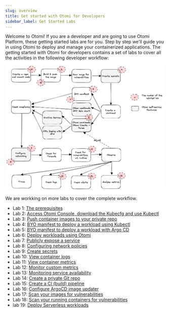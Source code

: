 ```yaml
---
slug: overview
title: Get started with Otomi for Developers
sidebar_label: Get Started Labs
---
```


Welcome to Otomi! If you are a developer and are going to use Otomi Platform, these getting started labs are for you. Step by step we'll guide you in using Otomi to deploy and manage your containerized applications. The getting started with Otomi for developers contains a set of labs to cover all the activities in the following developer workflow:

![dev-workflow](../../img/dev-workflow.png)

We are workking on more labs to cover the complete workflow.


- Lab 1: [The prerequisites](lab-1)
- Lab 2: [Access Otomi Console, download the Kubecfg and use Kubectl](lab-2)
- Lab 3: [Push container images to your private repo](lab-3)
- Lab 4: [BYO manifest to deploy a workload using Kubectl](lab-4)
- Lab 5: [BYO manifest to deploy a workload with Argo CD](lab-5)
- Lab 6: [Deploy workloads using Otomi](lab-6)
- Lab 7: [Publicly expose a service](lab-7)
- Lab 8: [Configuring network policies](lab-8)
- Lab 9: [Create secrets](lab-9)
- Lab 10: [View container logs](lab-10)
- Lab 11: [View container metrics](lab-11)
- Lab 12: [Monitor custom metrics](lab-12)
- Lab 13: [Monitoring service availability](lab-13)
- Lab 14: [Create a private Git repo](lab-14)
- Lab 15: [Create a CI (build) pipeline](lab-15)
- Lab 16: [Configure ArgoCD image updater](lab-16)
- Lab 17: [Scan your images for vulnerabilities](lab-17)
- Lab 18: [Scan your running containers for vulnerabilities](lab-18)
- lab 19: [Deploy Serverless workloads](lab-19)
